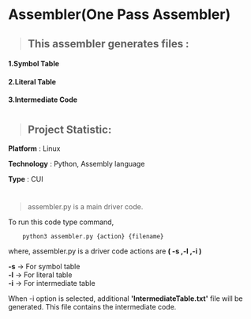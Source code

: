 # Assembler(One Pass Assembler) 
 
 >## This assembler generates files : 
 #### 1.Symbol Table
 #### 2.Literal Table
 #### 3.Intermediate Code

#

>## Project Statistic:

**Platform** : Linux

**Technology** : Python, Assembly language

**Type** : CUI

#

> assembler.py is a main driver code. 
  
  To run this code type command,

        python3 assembler.py {action} {filename}


where, assembler.py is a driver code actions are **( -s ,-l ,-i )** 

**-s** -> For symbol table   
**-l** -> For literal table    
**-i** -> For intermediate table 

When -i option is selected, 
additional **'IntermediateTable.txt'** file will be generated. 
This file contains the intermediate code.

#
